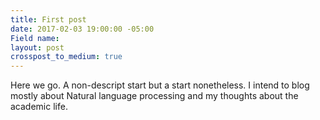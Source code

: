 ```yaml
---
title: First post
date: 2017-02-03 19:00:00 -05:00
Field name: 
layout: post
crosspost_to_medium: true
---
```


Here we go. A non-descript start but a start nonetheless. I intend to blog mostly about Natural language processing and my thoughts about the academic life.


